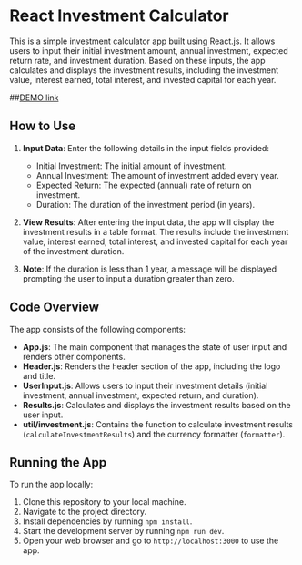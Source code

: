 # React Investment Calculator

This is a simple investment calculator app built using React.js. It allows users to input their initial investment amount, annual investment, expected return rate, and investment duration. Based on these inputs, the app calculates and displays the investment results, including the investment value, interest earned, total interest, and invested capital for each year.

##[DEMO link](https://novak-k.github.io/investment-calc/)

## How to Use

1. **Input Data**: Enter the following details in the input fields provided:
   - Initial Investment: The initial amount of investment.
   - Annual Investment: The amount of investment added every year.
   - Expected Return: The expected (annual) rate of return on investment.
   - Duration: The duration of the investment period (in years).

2. **View Results**: After entering the input data, the app will display the investment results in a table format. The results include the investment value, interest earned, total interest, and invested capital for each year of the investment duration.

3. **Note**: If the duration is less than 1 year, a message will be displayed prompting the user to input a duration greater than zero.

## Code Overview

The app consists of the following components:

- **App.js**: The main component that manages the state of user input and renders other components.
- **Header.js**: Renders the header section of the app, including the logo and title.
- **UserInput.js**: Allows users to input their investment details (initial investment, annual investment, expected return, and duration).
- **Results.js**: Calculates and displays the investment results based on the user input.
- **util/investment.js**: Contains the function to calculate investment results (`calculateInvestmentResults`) and the currency formatter (`formatter`).

## Running the App

To run the app locally:

1. Clone this repository to your local machine.
2. Navigate to the project directory.
3. Install dependencies by running `npm install`.
4. Start the development server by running `npm run dev`.
5. Open your web browser and go to `http://localhost:3000` to use the app.
